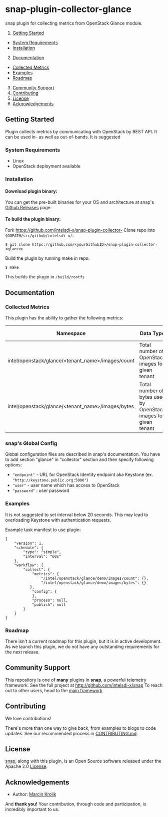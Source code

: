 # snap-plugin-collector-glance

snap plugin for collecting metrics from OpenStack Glance module. 

1. [Getting Started](#getting-started)
  * [System Requirements](#system-requirements)
  * [Installation](#installation)
2. [Documentation](#documentation)
  * [Collected Metrics](#collected-metrics)
  * [Examples](#examples)
  * [Roadmap](#roadmap)
3. [Community Support](#community-support)
4. [Contributing](#contributing)
5. [License](#license)
6. [Acknowledgements](#acknowledgements)

## Getting Started

Plugin collects metrics by communicating with OpenStack by REST API.
It can be used in- as well as out-of-bands. It is suggested

### System Requirements

 - Linux
 - OpenStack deployment available

### Installation
#### Download <glance> plugin binary:
You can get the pre-built binaries for your OS and architecture at snap's [Github Releases](https://github.com/intelsdi-x/snap/releases) page.

#### To build the plugin binary:
Fork https://github.com/intelsdi-x/snap-plugin-collector-<glance>
Clone repo into `$GOPATH/src/github/intelsdi-x/`:
```
$ git clone https://github.com/<yourGithubID>/snap-plugin-collector-<glance>
```
Build the plugin by running make in repo:
```
$ make
```
This builds the plugin in `/build/rootfs`

## Documentation

### Collected Metrics
This plugin has the ability to gather the following metrics:

Namespace | Data Type | Description (optional)
----------|-----------|-----------------------
intel/openstack/glance/\<tenant_name\>/images/count | Total number of OpenStack images for given tenant
intel/openstack/glance/\<tenant_name\>/images/bytes | Total number of bytes used by OpenStack images for given tenant

### snap's Global Config
Global configuration files are described in snap's documentation. You have to add section "glance" in "collector" section and then specify following options:
-  `"endpoint"` - URL for OpenStack Identity endpoint aka Keystone (ex. `"http://keystone.public.org:5000"`)
- `"user"` -  user name which has access to OpenStack
- `"password"` : user password 

### Examples
It is not suggested to set interval below 20 seconds. This may lead to overloading Keystone with authentication requests. 

Example task manifest to use <glance> plugin:
```
{
    "version": 1,
    "schedule": {
        "type": "simple",
        "interval": "60s"
    },
    "workflow": {
        "collect": {
            "metrics": {
		        "/intel/openstack/glance/demo/images/count": {},
		        "/intel/openstack/glance/demo/images/bytes": {}
           },
            "config": {
            },
            "process": null,
            "publish": null
        }
    }
}
```


### Roadmap
There isn't a current roadmap for this plugin, but it is in active development. As we launch this plugin, we do not have any outstanding requirements for the next release.

## Community Support
This repository is one of **many** plugins in **snap**, a powerful telemetry framework. See the full project at http://github.com/intelsdi-x/snap To reach out to other users, head to the [main framework](https://github.com/intelsdi-x/snap#community-support)

## Contributing
We love contributions!

There's more than one way to give back, from examples to blogs to code updates. See our recommended process in [CONTRIBUTING.md](CONTRIBUTING.md).

## License
[snap](http://github.com/intelsdi-x/snap), along with this plugin, is an Open Source software released under the Apache 2.0 [License](LICENSE).

## Acknowledgements

* Author: [Marcin Krolik](https://github.com/marcin-krolik)

And **thank you!** Your contribution, through code and participation, is incredibly important to us.